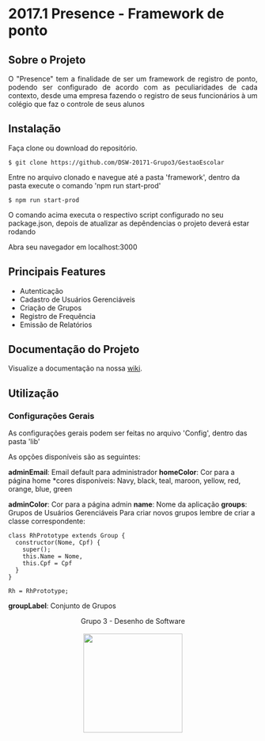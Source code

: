 # 2017.1 Presence - Framework de ponto

## Sobre o Projeto

<p align="justify">O "Presence" tem a finalidade de ser um framework de registro de ponto, podendo ser configurado de acordo com as peculiaridades de cada contexto, desde uma empresa fazendo o registro de seus funcionários à um colégio que faz o controle de seus alunos</p>

## Instalação

Faça clone ou download do repositório.

```console
$ git clone https://github.com/DSW-20171-Grupo3/GestaoEscolar
```

Entre no arquivo clonado e navegue até a pasta 'framework', dentro da pasta execute o comando 'npm run start-prod'

```console
$ npm run start-prod
```

O comando acima executa o respectivo script configurado no seu package.json, depois de atualizar as depêndencias o projeto deverá estar rodando

Abra seu navegador em localhost:3000

## Principais Features

* Autenticação
* Cadastro de Usuários Gerenciáveis
* Criação de Grupos
* Registro de Frequência
* Emissão de Relatórios


## Documentação do Projeto

Visualize a documentação na nossa [wiki](https://github.com/DSW-20171-Grupo3/GestaoEscolar/wiki).

## Utilização

### Configurações Gerais

As configurações gerais podem ser feitas no arquivo 'Config', dentro das pasta 'lib'

As opções disponíveis são as seguintes:

**adminEmail**: Email default para administrador
**homeColor**: Cor para a página home
\*cores disponíveis: Navy, black, teal, maroon, yellow, red, orange, blue, green

**adminColor**: Cor para a página admin
**name**: Nome da aplicação
**groups**: Grupos de Usuários Gerenciáveis
Para criar novos grupos lembre de criar a classe correspondente:
```
class RhPrototype extends Group {
  constructor(Nome, Cpf) {
    super();
    this.Name = Nome,
    this.Cpf = Cpf
  }
}

Rh = RhPrototype;
```

**groupLabel**: Conjunto de Grupos












<p align="center">Grupo 3 - Desenho de Software <br /><br />
<a href="https://fga.unb.br" target="_blank"><img width="200"src="https://4.bp.blogspot.com/-0aa6fAFnSnA/VzICtBQgciI/AAAAAAAARn4/SxVsQPFNeE0fxkCPVgMWbhd5qIEAYCMbwCLcB/s1600/unb-gama.png"></a>
</p>
